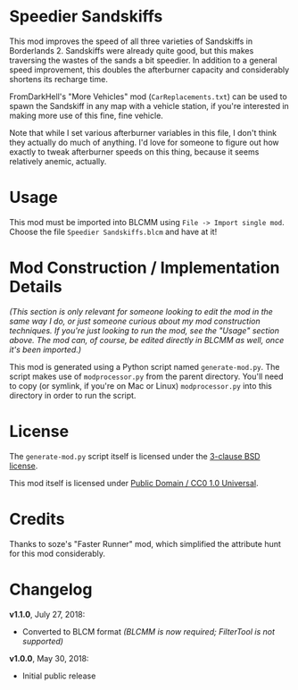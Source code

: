 Speedier Sandskiffs
===================

This mod improves the speed of all three varieties of Sandskiffs in
Borderlands 2.  Sandskiffs were already quite good, but this makes
traversing the wastes of the sands a bit speedier.  In addition to
a general speed improvement, this doubles the afterburner capacity
and considerably shortens its recharge time.

FromDarkHell's "More Vehicles" mod (`CarReplacements.txt`) can be used
to spawn the Sandskiff in any map with a vehicle station, if you're
interested in making more use of this fine, fine vehicle.

Note that while I set various afterburner variables in this file, I
don't think they actually do much of anything.  I'd love for someone
to figure out how exactly to tweak afterburner speeds on this thing,
because it seems relatively anemic, actually.

Usage
=====

This mod must be imported into BLCMM using `File -> Import single mod`.
Choose the file `Speedier Sandskiffs.blcm` and have at it!

Mod Construction / Implementation Details
=========================================

*(This section is only relevant for someone looking to edit the mod in the
same way I do, or just someone curious about my mod construction techniques.
If you're just looking to run the mod, see the "Usage" section above.  The
mod can, of course, be edited directly in BLCMM as well, once it's
been imported.)*

This mod is generated using a Python script named `generate-mod.py`.  The
script makes use of `modprocessor.py` from the parent directory.  You'll need
to copy (or symlink, if you're on Mac or Linux) `modprocessor.py` into this
directory in order to run the script.

License
=======

The `generate-mod.py` script itself is licensed under the
[3-clause BSD license](https://opensource.org/licenses/BSD-3-Clause).

This mod itself is licensed under
[Public Domain / CC0 1.0 Universal](https://creativecommons.org/publicdomain/zero/1.0/).

Credits
=======

Thanks to soze's "Faster Runner" mod, which simplified the attribute hunt
for this mod considerably.

Changelog
=========

**v1.1.0**, July 27, 2018:
 * Converted to BLCM format *(BLCMM is now required; FilterTool is not supported)*

**v1.0.0**, May 30, 2018:
 * Initial public release
